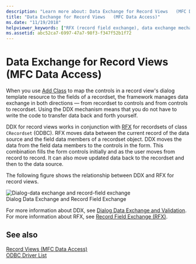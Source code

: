 ```yaml
---
description: "Learn more about: Data Exchange for Record Views   (MFC Data Access)"
title: "Data Exchange for Record Views   (MFC Data Access)"
ms.date: "11/19/2018"
helpviewer_keywords: ["RFX (record field exchange), data exchange mechanism", "RFX (record field exchange), record views", "record views, data exchange", "DDX (dialog data exchange), record views", "RFX (record field exchange)"]
ms.assetid: abc52ca7-6997-47a7-98f3-f347f52b1f72
---
```

# Data Exchange for Record Views   (MFC Data Access)

When you use [Add Class](../mfc/reference/adding-an-mfc-odbc-consumer.md) to map the controls in a record view's dialog template resource to the fields of a recordset, the framework manages data exchange in both directions — from recordset to controls and from controls to recordset. Using the DDX mechanism means that you do not have to write the code to transfer data back and forth yourself.

DDX for record views works in conjunction with [RFX](../data/odbc/record-field-exchange-rfx.md) for recordsets of class `CRecordset` (ODBC).  RFX moves data between the current record of the data source and the field data members of a recordset object. DDX moves the data from the field data members to the controls in the form. This combination fills the form controls initially and as the user moves from record to record. It can also move updated data back to the recordset and then to the data source.

The following figure shows the relationship between DDX and RFX for record views.

![Dialog&#45;data exchange and record&#45;field exchange](../data/media/vc37xt1.gif "Dialog&#45;data exchange and record&#45;field exchange")<br/>
Dialog Data Exchange and Record Field Exchange

For more information about DDX, see [Dialog Data Exchange and Validation](../mfc/dialog-data-exchange-and-validation.md). For more information about RFX, see [Record Field Exchange (RFX)](../data/odbc/record-field-exchange-rfx.md).

## See also

[Record Views  (MFC Data Access)](../data/record-views-mfc-data-access.md)<br/>
[ODBC Driver List](../data/odbc/odbc-driver-list.md)
